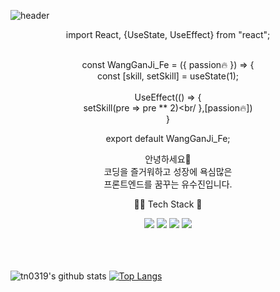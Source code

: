 ![header](https://capsule-render.vercel.app/api?type=Waving&color=539165&height=300&section=header&text=welcome&fontSize=90&fontColor=fff&desc=Developing%20Gitub%20and%20me&descAlign=60&descAlignY=55&fontAlignY=40)

<div align="center">
import React, {UseState, UseEffect} from "react";<br/><br/>

const WangGanJi_Fe = ({ passion🔥 }) => {<br/>
    const [skill, setSkill] = useState(1);<br/><br/>
    UseEffect(() => {<br/>
        setSkill(pre => pre ** 2)<br/
    },[passion🔥])<br/>
}

export default WangGanJi_Fe;


안녕하세요🙋<br/>
코딩을 즐거워하고 성장에 욕심많은<br/>
프론트엔드를 꿈꾸는 유수진입니다.<br/>

👩‍🌾 Tech Stack 🌾
<div>
    <img src="https://img.shields.io/badge/React-1d4a9b?style=for-the-badge&logo=React&logoColor=white">
    <img src="https://img.shields.io/badge/Redux-764ABC?style=for-the-badge&logo=Redux&logoColor=white">
    <img src="https://img.shields.io/badge/TypeScript-3178C6?style=for-the-badge&logo=TypeScript&logoColor=white">
    <img src="https://img.shields.io/badge/Sass-CC6699?style=for-the-badge&logo=Sass&logoColor=white">
</div><br/><br/><br/>
</div>

![tn0319's github stats](https://github-readme-stats.vercel.app/api?username=tn0319&show_icons=true&theme=react)
[![Top Langs](https://github-readme-stats.vercel.app/api/top-langs/?username=tn0319&layout=compact)](https://github.com/tn0319/github-readme-stats)
